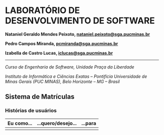 # LABORATÓRIO DE DESENVOLVIMENTO DE SOFTWARE


**Nataniel Geraldo Mendes Peixoto, nataniel.peixoto@sga.pucminas.br**

**Pedro Campos Miranda, pcmiranda@sga.pucminas.br**

**Izabella de Castro Lucas, iclucas@sga.pucminas.br**

---

_Curso de Engenharia de Software, Unidade Praça da Liberdade_

_Instituto de Informática e Ciências Exatas – Pontifícia Universidade de Minas Gerais (PUC MINAS), Belo Horizonte – MG – Brasil_


## Sistema de Matrículas

### Histórias de usuários

| **Eu como...** | **...quero/desejo...** | **...para** |
| --- | --- | --- |
|  |  |  |

